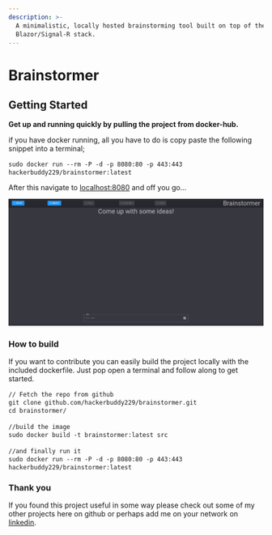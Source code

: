 ```yaml
---
description: >-
  A minimalistic, locally hosted brainstorming tool built on top of the
  Blazor/Signal-R stack.
---
```


# Brainstormer

## Getting Started

**Get up and running quickly by pulling the project from docker-hub.**

if you have docker running, all you have to do is copy paste the following snippet into a terminal;

```
sudo docker run --rm -P -d -p 8080:80 -p 443:443 hackerbuddy229/brainstormer:latest
```

After this navigate to [localhost:8080](https://localhost:8080) and off you go...

![The initial idea generation page.](.gitbook/assets/brainstormer.png)

### How to build

If you want to contribute you can easily build the project locally with the included dockerfile. Just pop open a terminal and follow along to get started.

```
// Fetch the repo from github
git clone github.com/hackerbuddy229/brainstormer.git
cd brainstormer/

//build the image
sudo docker build -t brainstormer:latest src

//and finally run it
sudo docker run --rm -P -d -p 8080:80 -p 443:443 hackerbuddy229/brainstormer:latest
```

### Thank you

If you found this project useful in some way please check out some of my other projects here on github or perhaps add me on your network on [linkedin](https://www.linkedin.com/in/rasmus-b-5b1019126/).
